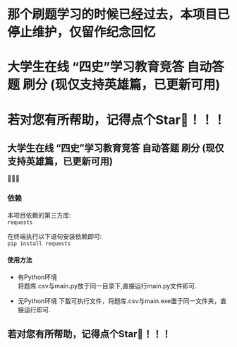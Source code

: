 # 那个刷题学习的时候已经过去，本项目已停止维护，仅留作纪念回忆
# 大学生在线 “四史”学习教育竞答 自动答题 刷分 (现仅支持英雄篇，已更新可用)  
# 若对您有所帮助，记得点个Star🌟！！！ 
## 大学生在线 “四史”学习教育竞答 自动答题 刷分 (现仅支持英雄篇，已更新可用)  
 

🥰🥰🥰

### 依赖
本项目依赖的第三方库:  
`requests`  

在终端执行以下语句安装依赖即可:  
`pip install requests`  

#### 使用方法
+ 有Python环境  
  将题库.csv与main.py放于同一目录下,直接运行main.py文件即可.
  
+ 无Python环境
  下载可执行文件，将题库.csv与main.exe置于同一文件夹，直接运行即可.
 
## 若对您有所帮助，记得点个Star🌟！！！  
